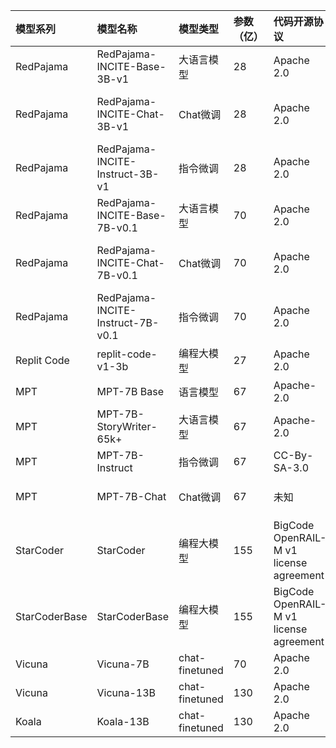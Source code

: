 |模型系列|模型名称|模型类型|参数（亿）|代码开源协议|预训练结果开源协议 |基础模型|
|:----|:----|:----|:----|:----|:----|:----|
|RedPajama|RedPajama-INCITE-Base-3B-v1|大语言模型|28|Apache 2.0|Apache 2.0|无|
|RedPajama|RedPajama-INCITE-Chat-3B-v1|Chat微调|28|Apache 2.0|Apache 2.0|RedPajama-INCITE-Base-3B-v1|
|RedPajama|RedPajama-INCITE-Instruct-3B-v1|指令微调|28|Apache 2.0|Apache 2.0|RedPajama-INCITE-Base-3B-v1|
|RedPajama|RedPajama-INCITE-Base-7B-v0.1|大语言模型|70|Apache 2.0|Apache 2.0|无|
|RedPajama|RedPajama-INCITE-Chat-7B-v0.1|Chat微调|70|Apache 2.0|Apache 2.0|RedPajama-INCITE-Base-7B-v0.1|
|RedPajama|RedPajama-INCITE-Instruct-7B-v0.1|指令微调|70|Apache 2.0|Apache 2.0|RedPajama-INCITE-Base-7B-v0.1|
|Replit Code| replit-code-v1-3b | 编程大模型 | 27 | Apache 2.0 | CC BY-SA-4.0 | 无 |
|MPT| MPT-7B Base | 语言模型 | 67 | Apache-2.0 | Apache-2.0 | 未知 |
|MPT| MPT-7B-StoryWriter-65k+ | 大语言模型 | 67 | Apache-2.0 | Apache-2.0 | MPT-7B Base |
|MPT| MPT-7B-Instruct | 指令微调 | 67 | CC-By-SA-3.0 | CC-By-SA-3.0 | MPT-7B Base |
|MPT| MPT-7B-Chat | Chat微调 | 67 | 未知 | CC-By-NC-SA-4.0 | MPT-7B Base |
|StarCoder| StarCoder | 编程大模型 | 155 | BigCode OpenRAIL-M v1 license agreement | BigCode OpenRAIL-M v1 license agreement | 无 |
|StarCoderBase | StarCoderBase |编程大模型 | 155 | BigCode OpenRAIL-M v1 license agreement | BigCode OpenRAIL-M v1 license agreement | 无 |
| Vicuna | Vicuna-7B | chat-finetuned | 70 | Apache 2.0 | N/A | LLaMA |
| Vicuna | Vicuna-13B | chat-finetuned | 130 | Apache 2.0 | N/A | LLaMA |
| Koala | Koala-13B | chat-finetuned | 130 | Apache 2.0 | N/A | LLaMA |
